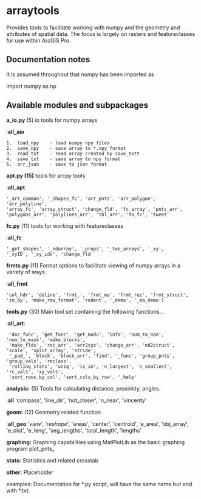 
arraytools
==========

Provides tools to facilitate working with numpy and the geometry and attributes of spatial data.  The focus is largely on rasters and featureclasses for use within ArcGIS Pro.

Documentation notes
-------------------
It is assumed throughout that numpy has been imported as

import numpy as np

Available modules and subpackages
---------------------------------

 
**a_io.py**  (5)   io tools for numpy arrays

:__all_aio__

    1.  load_npy    - load numpy npy files
    2.  save_npy    - save array to *.npy format
    3.  read_txt    - read array created by save_txtt
    4.  save_txt    - save array to npy format
    5.  arr_json    - save to json format

**apt.py  (15)**    tools for arcpy tools

:__all_apt__

    '_arr_common', '_shapes_fc', 'arr_pnts', 'arr_polygon', 'arr_polyline',
    'array_fc', 'array_struct', 'change_fld', 'fc_array', 'pnts_arr',
    'polygons_arr', 'polylines_arr', 'tbl_arr', 'to_fc', 'tweet'

**fc.py**  (11)     tools for working with featureclasses
 
:__all_fc__

    '_get_shapes', '_ndarray', '_props', '_two_arrays', '_xy',
    '_xyID', '_xy_idx', 'change_fld'

**frmts.py**  (11)    Format options to facilitate viewing of numpy arrays in a variety of ways.

:__all_frmt__

    'col_hdr', 'deline', 'frmt_', 'frmt_ma', 'frmt_rec', 'frmt_struct',
    'in_by', 'make_row_format', 'redent', '_demo', '_ma_demo']

**tools.py**  (30)    Main tool set containing the following functions...

:__all_art__:

     'doc_func', 'get_func', 'get_modu', 'info', 'num_to_nan', 'num_to_mask', 'make_blocks',
     'make_flds', 'rec_arr', 'arr2xyz', 'change_arr', 'nd2struct', 'scale', 'split_array', 'stride',
     '_pad_', 'block', 'block_arr', 'find', '_func', 'group_pnts', 'group_vals', 'reclass',
     'rolling_stats', 'uniq', 'is_in', 'n_largest', 'n_smallest', 'rc_vals', 'xy_vals',
     'sort_rows_by_col', 'sort_cols_by_row', '_help'
    

**analysis:**  (5)  Tools for calculating distance, proximity, angles.
    
:__all__
  'compass', 'line_dir', 'not_closer', 'n_near', 'vincenty'

**geom:**  (12)  Geometry related function
  
:__all_geo__
    '_view_', '_reshape_', 'areas', 'center', 'centroid',  'e_area',
    'obj_array', 'e_dist', 'e_leng', 'seg_lengths', 'total_length', 'lengths'

**graphing:**  Graphing capabilities using MatPlotLib as the basic graphing program
     plot_pnts_

**stats:**   Statistics and related
    crosstab

**other:**
    Placeholder

examples:
    Documentation for *.py script, will have the same name but end with *.txt.
